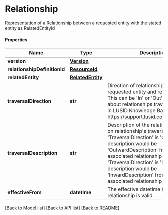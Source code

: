# Relationship

Representation of a Relationship between a requested entity with the stated entity as RelatedEntityId

#### Properties
Name | Type | Description | Notes
------------ | ------------- | ------------- | -------------
**version** | [**Version**](Version.md) |  | [optional] 
**relationshipDefinitionId** | [**ResourceId**](ResourceId.md) |  | 
**relatedEntity** | [**RelatedEntity**](RelatedEntity.md) |  | 
**traversalDirection** | **str** | Direction of relationship betwen the requested entity and related entity. This can be &#x27;In&#x27; or &#x27;Out&#x27;. Read more about relationships traversal direction in LUSID Knowledge Base here https://support.lusid.com/relationships. | 
**traversalDescription** | **str** | Description of the relationship based on relationship&#x27;s traversal direction. If &#x27;TraversalDirection&#x27; is &#x27;Out&#x27;, this description would be &#x27;OutwardDescription&#x27; from the associated relationship definition. If &#x27;TraversalDirection&#x27; is &#x27;In&#x27;, this description would be &#x27;InwardDescription&#x27; from the associated relationship definition. | 
**effectiveFrom** | **datetime** | The effective datetime from which the relationship is valid. | [optional] 

[[Back to Model list]](../README.md#documentation-for-models) [[Back to API list]](../README.md#documentation-for-api-endpoints) [[Back to README]](../README.md)

